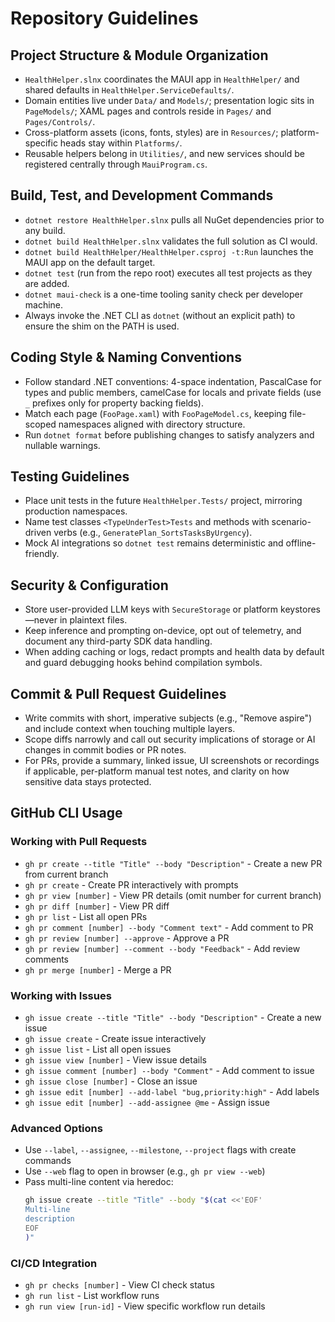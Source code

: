 # Repository Guidelines

## Project Structure & Module Organization
- `HealthHelper.slnx` coordinates the MAUI app in `HealthHelper/` and shared defaults in `HealthHelper.ServiceDefaults/`.
- Domain entities live under `Data/` and `Models/`; presentation logic sits in `PageModels/`; XAML pages and controls reside in `Pages/` and `Pages/Controls/`.
- Cross-platform assets (icons, fonts, styles) are in `Resources/`; platform-specific heads stay within `Platforms/`.
- Reusable helpers belong in `Utilities/`, and new services should be registered centrally through `MauiProgram.cs`.

## Build, Test, and Development Commands
- `dotnet restore HealthHelper.slnx` pulls all NuGet dependencies prior to any build.
- `dotnet build HealthHelper.slnx` validates the full solution as CI would.
- `dotnet build HealthHelper/HealthHelper.csproj -t:Run` launches the MAUI app on the default target.
- `dotnet test` (run from the repo root) executes all test projects as they are added.
- `dotnet maui-check` is a one-time tooling sanity check per developer machine.
- Always invoke the .NET CLI as `dotnet` (without an explicit path) to ensure the shim on the PATH is used.

## Coding Style & Naming Conventions
- Follow standard .NET conventions: 4-space indentation, PascalCase for types and public members, camelCase for locals and private fields (use `_` prefixes only for property backing fields).
- Match each page (`FooPage.xaml`) with `FooPageModel.cs`, keeping file-scoped namespaces aligned with directory structure.
- Run `dotnet format` before publishing changes to satisfy analyzers and nullable warnings.

## Testing Guidelines
- Place unit tests in the future `HealthHelper.Tests/` project, mirroring production namespaces.
- Name test classes `<TypeUnderTest>Tests` and methods with scenario-driven verbs (e.g., `GeneratePlan_SortsTasksByUrgency`).
- Mock AI integrations so `dotnet test` remains deterministic and offline-friendly.

## Security & Configuration
- Store user-provided LLM keys with `SecureStorage` or platform keystores—never in plaintext files.
- Keep inference and prompting on-device, opt out of telemetry, and document any third-party SDK data handling.
- When adding caching or logs, redact prompts and health data by default and guard debugging hooks behind compilation symbols.

## Commit & Pull Request Guidelines
- Write commits with short, imperative subjects (e.g., "Remove aspire") and include context when touching multiple layers.
- Scope diffs narrowly and call out security implications of storage or AI changes in commit bodies or PR notes.
- For PRs, provide a summary, linked issue, UI screenshots or recordings if applicable, per-platform manual test notes, and clarity on how sensitive data stays protected.

## GitHub CLI Usage

### Working with Pull Requests
- `gh pr create --title "Title" --body "Description"` - Create a new PR from current branch
- `gh pr create` - Create PR interactively with prompts
- `gh pr view [number]` - View PR details (omit number for current branch)
- `gh pr diff [number]` - View PR diff
- `gh pr list` - List all open PRs
- `gh pr comment [number] --body "Comment text"` - Add comment to PR
- `gh pr review [number] --approve` - Approve a PR
- `gh pr review [number] --comment --body "Feedback"` - Add review comments
- `gh pr merge [number]` - Merge a PR

### Working with Issues
- `gh issue create --title "Title" --body "Description"` - Create a new issue
- `gh issue create` - Create issue interactively
- `gh issue list` - List all open issues
- `gh issue view [number]` - View issue details
- `gh issue comment [number] --body "Comment"` - Add comment to issue
- `gh issue close [number]` - Close an issue
- `gh issue edit [number] --add-label "bug,priority:high"` - Add labels
- `gh issue edit [number] --add-assignee @me` - Assign issue

### Advanced Options
- Use `--label`, `--assignee`, `--milestone`, `--project` flags with create commands
- Use `--web` flag to open in browser (e.g., `gh pr view --web`)
- Pass multi-line content via heredoc:
  ```bash
  gh issue create --title "Title" --body "$(cat <<'EOF'
  Multi-line
  description
  EOF
  )"
  ```

### CI/CD Integration
- `gh pr checks [number]` - View CI check status
- `gh run list` - List workflow runs
- `gh run view [run-id]` - View specific workflow run details
